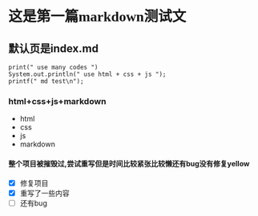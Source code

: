 # <font face="微软雅黑">这是第一篇markdown测试文</font>

## 默认页是index.md

```
print(" use many codes ")
System.out.println(" use html + css + js ");
printf(" md test\n");
```

### <div class="text-blue">html+css+js+markdown</div>

- html
- css
- js
- markdown

#### 整个项目被摧毁过,尝试重写但是时间比较紧张比较懒还有bug没有修复yellow

- [x] 修复项目
- [x] 重写了一些内容
- [ ] 还有bug
